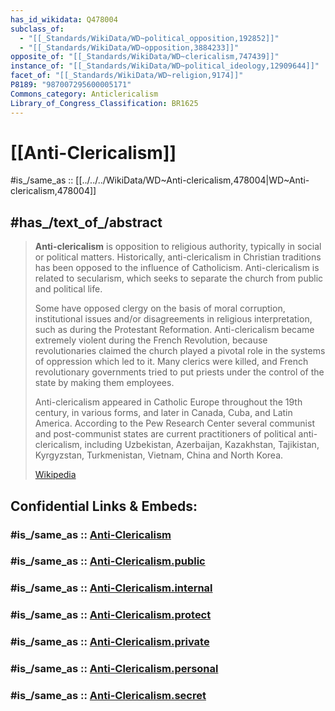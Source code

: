 ```yaml
---
has_id_wikidata: Q478004
subclass_of:
  - "[[_Standards/WikiData/WD~political_opposition,192852]]"
  - "[[_Standards/WikiData/WD~opposition,3884233]]"
opposite_of: "[[_Standards/WikiData/WD~clericalism,747439]]"
instance_of: "[[_Standards/WikiData/WD~political_ideology,12909644]]"
facet_of: "[[_Standards/WikiData/WD~religion,9174]]"
P8189: "987007295600005171"
Commons_category: Anticlericalism
Library_of_Congress_Classification: BR1625
---
```


# [[Anti-Clericalism]] 

#is_/same_as :: [[../../../WikiData/WD~Anti-clericalism,478004|WD~Anti-clericalism,478004]] 

## #has_/text_of_/abstract 

> **Anti-clericalism** is opposition to religious authority, typically in social or political matters. Historically, anti-clericalism in Christian traditions has been opposed to the influence of Catholicism. Anti-clericalism is related to secularism, which seeks to separate the church from public and political life.
>
> Some have opposed clergy on the basis of moral corruption, institutional issues and/or disagreements in religious interpretation, such as during the Protestant Reformation. Anti-clericalism became extremely violent during the French Revolution, because revolutionaries claimed the church played a pivotal role in the systems of oppression which led to it. Many clerics were killed, and French revolutionary governments tried to put priests under the control of the state by making them employees.
>
> Anti-clericalism appeared in Catholic Europe throughout the 19th century, in various forms, and later in Canada, Cuba, and Latin America. According to the Pew Research Center several communist and post-communist states are current practitioners of political anti-clericalism, including Uzbekistan, Azerbaijan, Kazakhstan, Tajikistan, Kyrgyzstan, Turkmenistan, Vietnam, China and North Korea.
>
> [Wikipedia](https://en.wikipedia.org/wiki/Anti-clericalism) 


## Confidential Links & Embeds: 

### #is_/same_as :: [Anti-Clericalism](/_Standards/Philosophy/Metaphysic/Religion/Anti-Clericalism.md) 

### #is_/same_as :: [Anti-Clericalism.public](/_public/Philosophy/Metaphysic/Religion/Anti-Clericalism.public.md) 

### #is_/same_as :: [Anti-Clericalism.internal](/_internal/Philosophy/Metaphysic/Religion/Anti-Clericalism.internal.md) 

### #is_/same_as :: [Anti-Clericalism.protect](/_protect/Philosophy/Metaphysic/Religion/Anti-Clericalism.protect.md) 

### #is_/same_as :: [Anti-Clericalism.private](/_private/Philosophy/Metaphysic/Religion/Anti-Clericalism.private.md) 

### #is_/same_as :: [Anti-Clericalism.personal](/_personal/Philosophy/Metaphysic/Religion/Anti-Clericalism.personal.md) 

### #is_/same_as :: [Anti-Clericalism.secret](/_secret/Philosophy/Metaphysic/Religion/Anti-Clericalism.secret.md)

